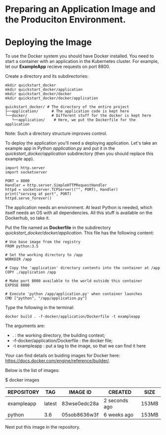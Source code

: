 # Preparing an Application Image and the Produciton Environment.
# Deploying the Image



To use the Docker system you should have Docker installed. 
You need to start a container with an application in the Kubernetes cluster. For example, let our **ExampleApp** recieve requests on port 8800.

Create a directory and its subdirectories:

```
mkdir quickstart_docker
mkdir quickstart_docker/application
mkdir quickstart_docker/docker
mkdir quickstart_docker/docker/application
```

```
quickstart_docker/ # The directory of the entire project
├──application/      # The application code is kept here
└──docker/           # Different stuff for the docker is kept here
   └──application/    # Here, we put the Dockerfile for the application
```
   
Note:
Such a directory structure improves control.

To deploy the application you'll need a deploying application. Let's take an example app in Python *application.py* and put it in the *quickstart_docker/application* subdirectory (then you should replace this example app).

```
import http.server
import socketserver

PORT = 8000
Handler = http.server.SimpleHTTPRequestHandler
httpd = socketserver.TCPServer(("", PORT), Handler)
print("serving at port", PORT)
httpd.serve_forever()
```

The application needs an environment. At least Python is needed, which itself needs an OS with all dependencies. All this stuff is available on the Dockerhub, so take it.

Put the file named as **Dockerfile** in the subdirectory *quickstart_docker/docker/application*. This file has the following content: 

```
# Use base image from the registry
FROM python:3.5

# Set the working directory to /app
WORKDIR /app

# Copy the 'application' directory contents into the container at /app
COPY ./application /app

# Make port 8000 available to the world outside this container
EXPOSE 8000

# Execute 'python /app/application.py' when container launches
CMD ["python", "/app/application.py"]
```

Type the following in the terminal:
```
docker build . -f-docker/application/Dockerfile -t exampleapp
```
The arguments are:
- . : the working directory, the building context;
- -f-docker/application/Dockerfile : the docker file; 
- -t exampleapp : put a tag to the image, so that we can find it here

Your can find details on buiding images for Docker here:
https://docs.docker.com/engine/reference/builder/.

Below is the list of images:

$ docker images

| REPOSITORY |           TAG |           IMAGE ID |           CREATED |            SIZE |
| ---------- | ------------- | ------------------ | ----------------- | --------------- |
| exampleapp |           latest |        83wse0edc28a |       2 seconds ago |      153MB |
| python |               3.6 |           05sob8636w3f |       6 weeks ago |        153MB |

Next put this image in the repository.
